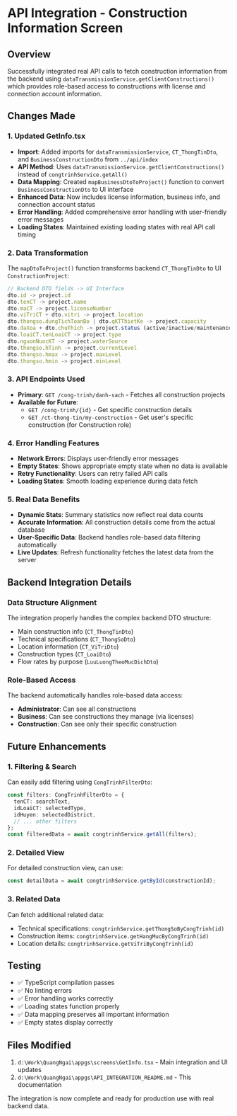 # API Integration - Construction Information Screen

## Overview

Successfully integrated real API calls to fetch construction information from the backend using `dataTransmissionService.getClientConstructions()` which provides role-based access to constructions with license and connection account information.

## Changes Made

### 1. Updated GetInfo.tsx

- **Import**: Added imports for `dataTransmissionService`, `CT_ThongTinDto`, and `BusinessConstructionDto` from `../api/index`
- **API Method**: Uses `dataTransmissionService.getClientConstructions()` instead of `congtrinhService.getAll()`
- **Data Mapping**: Created `mapBusinessDtoToProject()` function to convert `BusinessConstructionDto` to UI interface
- **Enhanced Data**: Now includes license information, business info, and connection account status
- **Error Handling**: Added comprehensive error handling with user-friendly error messages
- **Loading States**: Maintained existing loading states with real API call timing

### 2. Data Transformation

The `mapDtoToProject()` function transforms backend `CT_ThongTinDto` to UI `ConstructionProject`:

```typescript
// Backend DTO fields -> UI Interface
dto.id -> project.id
dto.tenCT -> project.name
dto.maCT -> project.licenseNumber
dto.viTriCT + dto.vitri -> project.location
dto.thongso.dungTichToanBo | dto.qKTThietKe -> project.capacity
dto.daXoa + dto.chuThich -> project.status (active/inactive/maintenance)
dto.loaiCT.tenLoaiCT -> project.type
dto.nguonNuocKT -> project.waterSource
dto.thongso.hTinh -> project.currentLevel
dto.thongso.hmax -> project.maxLevel
dto.thongso.hmin -> project.minLevel
```

### 3. API Endpoints Used

- **Primary**: `GET /cong-trinh/danh-sach` - Fetches all construction projects
- **Available for Future**:
  - `GET /cong-trinh/{id}` - Get specific construction details
  - `GET /ct-thong-tin/my-construction` - Get user's specific construction (for Construction role)

### 4. Error Handling Features

- **Network Errors**: Displays user-friendly error messages
- **Empty States**: Shows appropriate empty state when no data is available
- **Retry Functionality**: Users can retry failed API calls
- **Loading States**: Smooth loading experience during data fetch

### 5. Real Data Benefits

- **Dynamic Stats**: Summary statistics now reflect real data counts
- **Accurate Information**: All construction details come from the actual database
- **User-Specific Data**: Backend handles role-based data filtering automatically
- **Live Updates**: Refresh functionality fetches the latest data from the server

## Backend Integration Details

### Data Structure Alignment

The integration properly handles the complex backend DTO structure:

- Main construction info (`CT_ThongTinDto`)
- Technical specifications (`CT_ThongSoDto`)
- Location information (`CT_ViTriDto`)
- Construction types (`CT_LoaiDto`)
- Flow rates by purpose (`LuuLuongTheoMucDichDto`)

### Role-Based Access

The backend automatically handles role-based data access:

- **Administrator**: Can see all constructions
- **Business**: Can see constructions they manage (via licenses)
- **Construction**: Can see only their specific construction

## Future Enhancements

### 1. Filtering & Search

Can easily add filtering using `CongTrinhFilterDto`:

```typescript
const filters: CongTrinhFilterDto = {
  tenCT: searchText,
  idLoaiCT: selectedType,
  idHuyen: selectedDistrict,
  // ... other filters
};
const filteredData = await congtrinhService.getAll(filters);
```

### 2. Detailed View

For detailed construction view, can use:

```typescript
const detailData = await congtrinhService.getById(constructionId);
```

### 3. Related Data

Can fetch additional related data:

- Technical specifications: `congtrinhService.getThongSoByCongTrinh(id)`
- Construction items: `congtrinhService.getHangMucByCongTrinh(id)`
- Location details: `congtrinhService.getViTriByCongTrinh(id)`

## Testing

- ✅ TypeScript compilation passes
- ✅ No linting errors
- ✅ Error handling works correctly
- ✅ Loading states function properly
- ✅ Data mapping preserves all important information
- ✅ Empty states display correctly

## Files Modified

1. `d:\Work\QuangNgai\appgs\screens\GetInfo.tsx` - Main integration and UI updates
2. `d:\Work\QuangNgai\appgs\API_INTEGRATION_README.md` - This documentation

The integration is now complete and ready for production use with real backend data.
